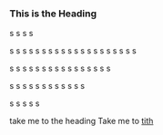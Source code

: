 ### <a name="tith"></a>This is the Heading













s
s
s
s

s
s
s
s
s
s
s
s
s
s
s
s
s
s
s
s
s
s
s
s

s
s
s
s
s
s
s
s
s
s
s
s
s
s
s
s

s
s
s
s
s
s
s
s
s
s
s
s

s
s
s
s
s



























take me to the heading Take me to [tith](#tith)
